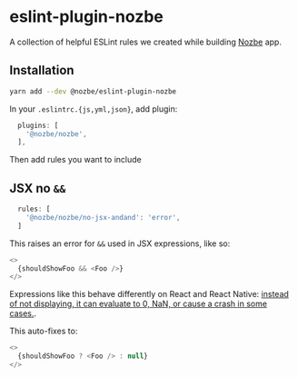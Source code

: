 # eslint-plugin-nozbe

A collection of helpful ESLint rules we created while building [Nozbe](https://nozbe.com) app.

## Installation

```sh
yarn add --dev @nozbe/eslint-plugin-nozbe
```

In your `.eslintrc.{js,yml,json}`, add plugin:

```js
  plugins: [
    '@nozbe/nozbe',
  ],
```

Then add rules you want to include

## JSX no `&&`

```js
  rules: [
    '@nozbe/nozbe/no-jsx-andand': 'error',
  ]
```

This raises an error for `&&` used in JSX expressions, like so:

```js
<>
  {shouldShowFoo && <Foo />}
</>
```

Expressions like this behave differently on React and React Native: [instead of not displaying, it can evaluate to 0, NaN, or cause a crash in some cases.](https://twitter.com/kadikraman/status/1507654900376875011).

This auto-fixes to:

```js
<>
  {shouldShowFoo ? <Foo /> : null}
</>
```
